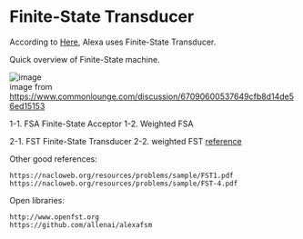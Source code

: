 # Finite-State Transducer

According to [Here](https://nadesnotes.wordpress.com/2016/04/10/natural-language-processing-nlp-fundamentals-finite-state-transducers-fsts), Alexa uses Finite-State Transducer. 

Quick overview of Finite-State machine.

![image](https://static.commonlounge.com/fp/600w/NViB78UDii0fPJYb5IeRqjQUm1532448064_kc)<br>
image from https://www.commonlounge.com/discussion/67090600537649cfb8d14de56ed15153

1-1. FSA Finite-State Acceptor
1-2. Weighted FSA

2-1. FST Finite-State Transducer
2-2. weighted FST
[reference](https://www.gavo.t.u-tokyo.ac.jp/~novakj/wfst-algorithms.pdf)


Other good references:

    https://nacloweb.org/resources/problems/sample/FST1.pdf
    https://nacloweb.org/resources/problems/sample/FST-4.pdf


Open libraries:

    http://www.openfst.org
    https://github.com/allenai/alexafsm